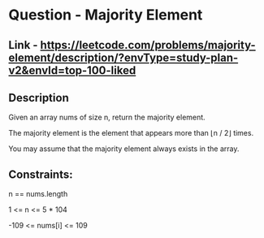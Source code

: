 # Question - Majority Element

## Link - https://leetcode.com/problems/majority-element/description/?envType=study-plan-v2&envId=top-100-liked

## Description

Given an array nums of size n, return the majority element.

The majority element is the element that appears more than ⌊n / 2⌋ times. 

You may assume that the majority element always exists in the array.

## Constraints:

n == nums.length

1 <= n <= 5 * 104

-109 <= nums[i] <= 109
